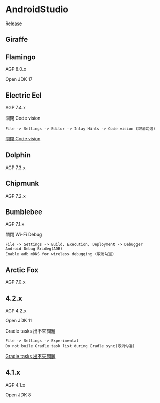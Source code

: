 # AndroidStudio

[Release](https://developer.android.com/studio/releases)

## Giraffe

## Flamingo

AGP 8.0.x

Open JDK 17

## Electric Eel

AGP 7.4.x

關閉 Code vision

```
File -> Settings -> Editor -> Inlay Hints -> Code vision (取消勾選)
```

[關閉 Code vision](https://stackoverflow.com/questions/75110696/how-to-disable-git-information-inlay-hints-in-editor-in-android-studio-electri)

## Dolphin

AGP 7.3.x

## Chipmunk

AGP 7.2.x

## Bumblebee

AGP 7.1.x

關閉 Wi-Fi Debug

```
File -> Settings -> Build, Execution, Deployment -> Debugger
Android Debug Brideg(ADB)
Enable adb mDNS for wireless debugging (取消勾選)
```

## Arctic Fox

AGP 7.0.x

## 4.2.x

AGP 4.2.x

Open JDK 11

Gradle tasks 出不來問題

```
File -> Settings -> Experimental
Do not buile Gradle task list during Gradle sync(取消勾選)
```

[Gradle tasks 出不來問題](https://stackoverflow.com/questions/67405791/gradle-tasks-are-not-showing-in-the-gradle-tool-window-in-android-studio-4-2)

## 4.1.x

AGP 4.1.x

Open JDK 8
